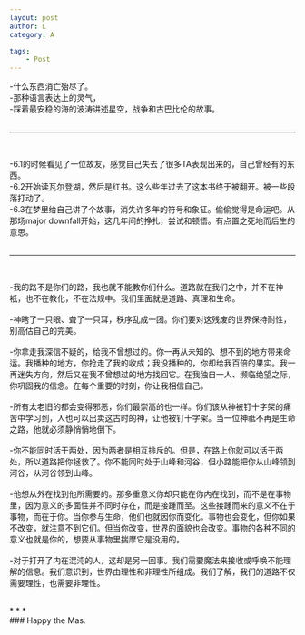 ```yaml
---
layout: post
author: L
category: A

tags:
    - Post
---
```


-什么东西消亡殆尽了。<br>
-那种语言表达上的灵气，<br>
-踩着最安稳的海的波涛讲述星空，战争和古巴比伦的故事。<br>
<br>
* * *
<br>


-6.1的时候看见了一位故友，感觉自己失去了很多TA表现出来的，自己曾经有的东西。<br>
-6.2开始读瓦尔登湖，然后是红书。这么些年过去了这本书终于被翻开。被一些段落打动了。<br>
-6.3在梦里给自己讲了个故事，消失许多年的符号和象征。偷偷觉得是命运吧。从那场major downfall开始，这几年间的挣扎，尝试和顿悟。有点置之死地而后生的意思。<br>
<br>
* * *
<br>



-我的路不是你们的路，我也就不能教你们什么。道路就在我们之中，并不在神衹，也不在教化，不在法规中。我们里面就是道路、真理和生命。<br>
<br>
-神瞎了一只眼、聋了一只耳，秩序乱成一团。你们要对这残废的世界保持耐性，别高估自己的完美。<br>
<br>
-你拿走我深信不疑的，给我不曾想过的。你一再从未知的、想不到的地方带来命运。我播种的地方，你抢走了我的收成；我没播种的，你却给我百倍的果实。我一再迷失方向，然后又在我不曾想过的地方找回它。在我独自一人、濒临绝望之际，你巩固我的信念。在每个重要的时刻，你让我相信自己。<br>
<br>
-所有太老旧的都会变得邪恶，你们最崇高的也一样。你们该从神被钉十字架的痛苦中学习到，人也可以出卖这古时的神，让他被钉十字架。当一位神祗不再是生命之路，他就必须静悄悄地倒下。<br>
<br>
-你不能同时活于两处，因为两者是相互排斥的。但是，在路上你就可以活于两处，所以道路把你拯救了。你不能同时处于山峰和河谷，但小路能把你从山峰领到河谷，从河谷领到山峰。<br>
<br>
-他想从外在找到他所需要的。那多重意义你却只能在你内在找到，而不是在事物里，因为意义的多面性并不同时存在，而是接踵而至。这些接踵而来的意义不在于事物，而在于你。当你参与生命，他们也就因你而变化。事物也会变化，但你如果不改变，就注意不到它们。但当你改变，世界的面貌也会改变。事物的各种不同的意义也就是你的，想要从事物里揣摩它是没用的。<br>
<br>
-对于打开了内在混沌的人，这却是另一回事。我们需要魔法来接收或呼唤不能理解的信息。我们意识到，世界由理性和非理性所组成。我们了解，我们的道路不仅需要理性，也需要非理性。<br>

<br>
* * *
<br>
### Happy the Mas.
